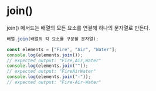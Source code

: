 # join()

join() 메서드는 배열의 모든 요소를 연결해 하나의 문자열로 만든다.

```js
배열.join(배열의 각 요소를 구분할 문자열);
```

```js
const elements = ["Fire", "Air", "Water"];
console.log(elements.join());
// expected output: "Fire,Air,Water"
console.log(elements.join(""));
// expected output: "FireAirWater"
console.log(elements.join("-"));
// expected output: "Fire-Air-Water"
```
